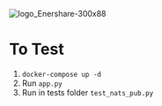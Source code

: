 ![logo_Enershare-300x88](https://github.com/user-attachments/assets/99e18ea1-c528-4b08-b4bb-ec0dbaef5926)

# To Test

1. `docker-compose up -d`
2. Run `app.py`
3. Run in tests folder `test_nats_pub.py`
